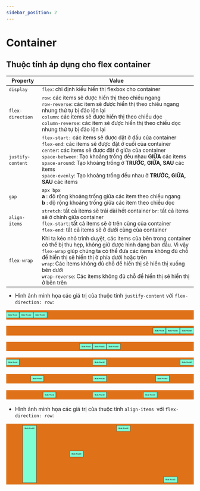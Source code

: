 ```yaml
---
sidebar_position: 2
---
```


# Container

## Thuộc tính áp dụng cho flex container

| Property          | Value                                                                                                                                                                                                                                                                                                                                                                                                    |
| ----------------- | -------------------------------------------------------------------------------------------------------------------------------------------------------------------------------------------------------------------------------------------------------------------------------------------------------------------------------------------------------------------------------------------------------- |
| `display`         | `flex`: chỉ định kiểu hiển thị flexbox cho container                                                                                                                                                                                                                                                                                                                                                     |
| `flex-direction`  | `row`: các items sẽ được hiển thị theo chiều ngang <br />`row-reverse`: các item sẽ được hiển thị theo chiều ngang nhưng thứ tự bị đảo lộn lại <br />`column`: các items sẽ được hiển thị theo chiều dọc <br />`column-reverse`: các item sẽ được hiển thị theo chiều dọc nhưng thứ tự bị đảo lộn lại                                                                                                    |
| `justify-content` | `flex-start:` các items sẽ được đặt ở đầu của container<br />`flex-end`: các items sẽ được đặt ở cuối của container<br />`center`: các items sẽ được đặt ở giữa của container<br />`space-between`: Tạo khoảng trống đều nhau **GIỮA** các items <br />`space-around`: Tạo khoảng trống ở **TRƯỚC, GIỮA, SAU** các items<br />`space-evenly`: Tạo khoảng trống đều nhau ở **TRƯỚC, GIỮA, SAU** các items |
| `gap`             | `apx bpx` <br />**a** : độ rộng khoảng trống giữa các item theo chiều ngang <br />**b** : độ rộng khoảng trống giữa các item theo chiều dọc                                                                                                                                                                                                                                                              |
| `align-items`     | `stretch`: tất cả items sẽ trải dài hết container `br`: tất cả items sẽ ở chính giữa container <br />`flex-start`: tất cả items sẽ ở trên cùng của container <br />`flex-end`: tất cả items sẽ ở dưới cùng của container                                                                                                                                                                                 |
| `flex-wrap`       | Khi ta kéo nhỏ trình duyệt, các items của bên trong container có thể bị thu hẹp, không giữ được hình dạng ban đầu. Vì vậy `flex-wrap` giúp chúng ta có thể đưa các items không đủ chỗ để hiển thị sẽ hiển thị ở phía dưới hoặc trên <br />`wrap`: Các items không đủ chỗ để hiển thị sẽ hiển thị xuống bên dưới <br />`wrap-reverse`: Các items không đủ chỗ để hiển thị sẽ hiển thị ở bên trên          |

- Hình ảnh minh họa các giá trị của thuộc tính `justify-content` với `flex-direction: row`:

![1695740514889](image/container/1695740514889.png "Flex start")

![1695740525994](image/container/1695740525994.png "flex-end")

![1695740541945](image/container/1695740541945.png "center")

![1695740554063](image/container/1695740554063.png "space-between")

![1695740566580](image/container/1695740566580.png "space-around")

![1695740585635](image/container/1695740585635.png "space-evenly")

- Hình ảnh minh họa các giá trị của thuộc tính `align-items `với `flex-direction: row`:

![1695740612120](image/container/1695740612120.png "Ví dụ lần lượt cho các giá trị stretch, center, flex-start, flex-end")
